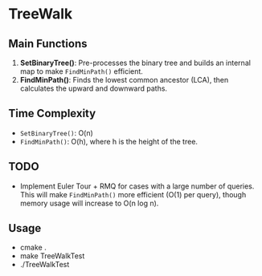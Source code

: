 # TreeWalk

## Main Functions
1. **SetBinaryTree()**: Pre-processes the binary tree and builds an internal map to make `FindMinPath()` efficient.
2. **FindMinPath()**: Finds the lowest common ancestor (LCA), then calculates the upward and downward paths.

## Time Complexity
- `SetBinaryTree()`: O(n)
- `FindMinPath()`: O(h), where h is the height of the tree.

## TODO
- Implement Euler Tour + RMQ for cases with a large number of queries.  
  This will make `FindMinPath()` more efficient (O(1) per query), though memory usage will increase to O(n log n).

## Usage
- cmake .
- make TreeWalkTest 
- ./TreeWalkTest

